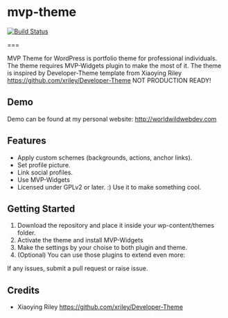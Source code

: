 # mvp-theme
[![Build Status](https://travis-ci.org/gmarokov/mvp-theme.svg?branch=master)](https://travis-ci.org/Automattic/_s)

===

MVP Theme for WordPress is portfolio theme for professional individuals. 
The theme requires MVP-Widgets plugin to make the most of it. 
The theme is inspired by Developer-Theme template from Xiaoying Riley https://github.com/xriley/Developer-Theme
NOT PRODUCTION READY!

Demo
---------------
Demo can be found at my personal website: http://worldwildwebdev.com

Features
---------------
* Apply custom schemes (backgrounds, actions, anchor links).
* Set profile picture.
* Link social profiles.
* Use MVP-Widgets
* Licensed under GPLv2 or later. :) Use it to make something cool.

Getting Started
---------------

1. Download the repository and place it inside your wp-content/themes folder.
2. Activate the theme and install MVP-Widgets
3. Make the settings by your choise to both plugin and theme.
4. (Optional) You can use those plugins to extend even more:


If any issues, submit a pull request or raise issue. 

Credits
---------------
* Xiaoying Riley https://github.com/xriley/Developer-Theme